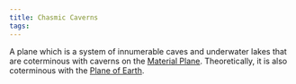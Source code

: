```yaml
---
title: Chasmic Caverns
tags:
---
```


A plane which is a system of innumerable caves and underwater lakes that are coterminous with caverns on the [Material Plane](../material.md). Theoretically, it is also coterminous with the [Plane of Earth](../../inner/matter/earth.md).
